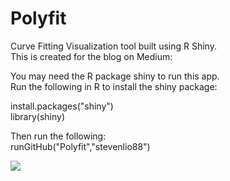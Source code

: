 # Polyfit
Curve Fitting Visualization tool built using R Shiny.  
This is created for the blog on Medium:  


You may need the R package shiny to run this app.  
Run the following in R to install the shiny package:  

install.packages("shiny")  
library(shiny)  

Then run the following:  
runGitHub("Polyfit","stevenlio88")

![](https://komarev.com/ghpvc/?username=stevenlio88&color=grey)

